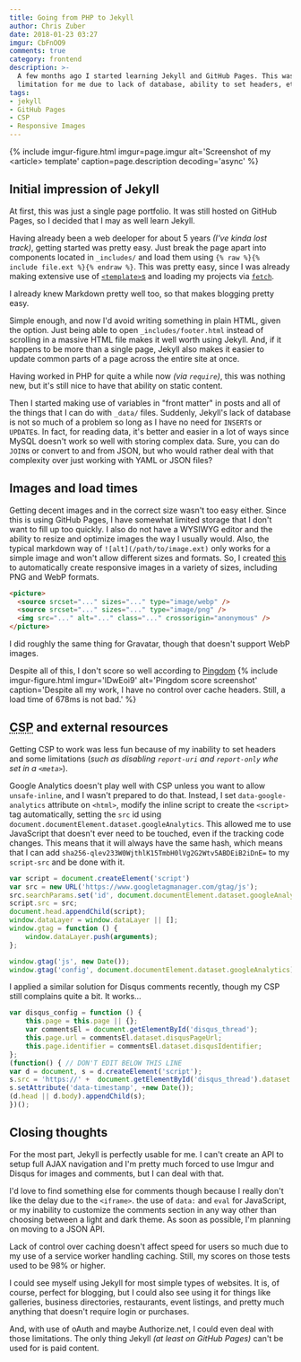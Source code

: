 ```yaml
---
title: Going from PHP to Jekyll
author: Chris Zuber
date: 2018-01-23 03:27
imgur: CbFnOO9
comments: true
category: frontend
description: >-
  A few months ago I started learning Jekyll and GitHub Pages. This was a severe
  limitation for me due to lack of database, ability to set headers, etc.
tags:
- jekyll
- GitHub Pages
- CSP
- Responsive Images
---
```

{% include
  imgur-figure.html
  imgur=page.imgur
  alt='Screenshot of my &lt;article&gt; template'
  caption=page.description
  decoding='async'
%}

## Initial impression of Jekyll
At first, this was just a single page portfolio. It was still hosted on GitHub Pages,
so I decided that I may as well learn Jekyll.

Having already been a web deeloper for about 5 years *(I've kinda lost track)*,
getting started was pretty easy. Just break the page apart into components located
in `_includes/` and load them using <code>{% raw %}{% include file.ext %}{% endraw %}</code>.
This was pretty easy, since I was already making extensive use of [`<template>`s](https://developer.mozilla.org/en-US/docs/Web/HTML/Element/template)
and loading my projects via [`fetch`](https://developer.mozilla.org/en-US/docs/Web/API/WindowOrWorkerGlobalScope/fetch).

I already knew Markdown pretty well too, so that makes blogging pretty easy.

Simple enough, and now I'd avoid writing something in plain HTML, given the option.
Just being able to open `_includes/footer.html` instead of scrolling in a massive
HTML file makes it well worth using Jekyll. And, if it happens to be more than a
single page, Jekyll also makes it easier to update common parts of a page across
the entire site at once.

Having worked in PHP for quite a while now *(via `require`)*, this was nothing new,
but it's still nice to have that ability on static content.

Then I started making use of variables in "front matter" in posts and all of the
things that I can do with `_data/` files. Suddenly, Jekyll's lack of database
is not so much of a problem so long as I have no need for `INSERT`s or `UPDATE`s.
In fact, for reading data, it's better and easier in a lot of ways since MySQL
doesn't work so well with storing complex data. Sure, you can do `JOIN`s or convert
to and from JSON, but who would rather deal with that complexity over just working
with YAML or JSON files?

## Images and load times
Getting decent images and in the correct size wasn't too easy either. Since
this is using GitHub Pages, I have somewhat limited storage that I don't want
to fill up too quickly. I also do not have a WYSIWYG editor and the ability to
resize and optimize images the way I usually would. Also, the typical markdown
way of `![alt](/path/to/image.ext)` only works for a simple image and won't allow
different sizes and formats. So, I created [this](https://github.com/shgysk8zer0/shgysk8zer0.github.io/blob/master/_includes/imgur.html)
to automatically create responsive images in a variety of sizes, including PNG
and WebP formats.
```html
<picture>
  <source srcset="..." sizes="..." type="image/webp" />
  <source srcset="..." sizes="..." type="image/png" />
  <img src="..." alt="..." class="..." crossorigin="anonymous" />
</picture>
```

I did roughly the same thing for Gravatar, though that doesn't support WebP images.

Despite all of this, I don't score so well according to [Pingdom](https://tools.pingdom.com/)
{% include imgur-figure.html
  imgur='lDwEoi9'
  alt='Pingdom score screenshot'
  caption='Despite all my work, I have no control over cache headers. Still, a load time of 678ms is not bad.'
%}

## <abbr title="Content-Security-Policy">CSP</abbr> and external resources
Getting CSP to work was less fun because of my inability to set headers and some
limitations (*such as disabling `report-uri` and `report-only` whe set in a
`<meta>`*).

Google Analytics doesn't play well with CSP unless you want to allow `unsafe-inline`,
and I wasn't prepared to do that. Instead, I set `data-google-analytics` attribute
on `<html>`, modify the inline script to create the `<script>` tag automatically,
setting the `src` id using `document.documentElement.dataset.googleAnalytics`.
This allowed me to use JavaScript that doesn't ever need to be touched, even
if the tracking code changes. This means that it will always have the same hash,
which means that I can add `sha256-qlev233W0WjthlK15TmbH0lVg2G2Wtv5ABDEiB2iDnE=`
to my `script-src` and be done with it.

```javascript
var script = document.createElement('script')
var src = new URL('https://www.googletagmanager.com/gtag/js');
src.searchParams.set('id', document.documentElement.dataset.googleAnalytics);
script.src = src;
document.head.appendChild(script);
window.dataLayer = window.dataLayer || [];
window.gtag = function () {
	window.dataLayer.push(arguments);
};

window.gtag('js', new Date());
window.gtag('config', document.documentElement.dataset.googleAnalytics);
```

I applied a similar solution for Disqus comments recently, though my CSP still
complains quite a bit. It works...
```javascript
var disqus_config = function () {
	this.page = this.page || {};
	var commentsEl = document.getElementById('disqus_thread');
	this.page.url = commentsEl.dataset.disqusPageUrl;
	this.page.identifier = commentsEl.dataset.disqusIdentifier;
};
(function() { // DON'T EDIT BELOW THIS LINE
var d = document, s = d.createElement('script');
s.src = 'https://' +  document.getElementById('disqus_thread').dataset.disqusPageIdentifier + '.disqus.com/embed.js';
s.setAttribute('data-timestamp', +new Date());
(d.head || d.body).appendChild(s);
})();
```

## Closing thoughts
For the most part, Jekyll is perfectly usable for me. I can't create an API to
setup full AJAX navigation and I'm pretty much forced to use Imgur and Disqus for
images and comments, but I can deal with that.

I'd love to find something else for comments though because I really don't like
the delay due to the `<iframe>`. the use of `data:` and `eval` for JavaScript,
or my inability to customize the comments section in any way other than choosing
between a light and dark theme. As soon as possible, I'm planning on moving to
a JSON API.

Lack of control over caching doesn't affect speed for users so much due to my use
of a service worker handling caching. Still, my scores on those tests used to
be 98% or higher.

I could see myself using Jekyll for most simple types of websites. It is, of course,
perfect for blogging, but I could also see using it for things like galleries,
business directories, restaurants, event listings, and pretty much anything that
doesn't require login or purchases.

And, with use of oAuth and maybe Authorize.net, I could even deal with those
limitations. The only thing Jekyll *(at least on GitHub Pages)* can't be used for
is paid content.
